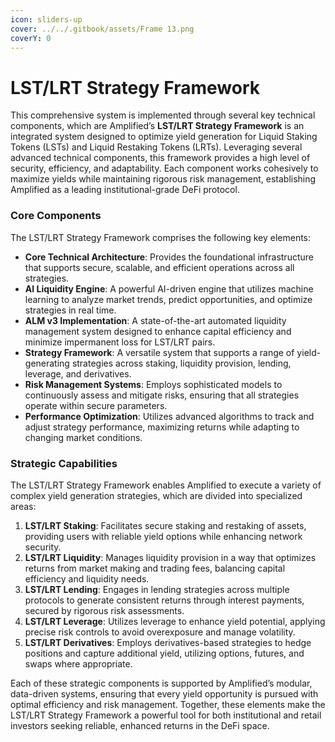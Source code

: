 ```yaml
---
icon: sliders-up
cover: ../../.gitbook/assets/Frame 13.png
coverY: 0
---
```


# LST/LRT Strategy Framework

This comprehensive system is implemented through several key technical components, which are Amplified’s **LST/LRT Strategy Framework** is an integrated system designed to optimize yield generation for Liquid Staking Tokens (LSTs) and Liquid Restaking Tokens (LRTs). Leveraging several advanced technical components, this framework provides a high level of security, efficiency, and adaptability. Each component works cohesively to maximize yields while maintaining rigorous risk management, establishing Amplified as a leading institutional-grade DeFi protocol.

### **Core Components**

The LST/LRT Strategy Framework comprises the following key elements:

* **Core Technical Architecture**: Provides the foundational infrastructure that supports secure, scalable, and efficient operations across all strategies.
* **AI Liquidity Engine**: A powerful AI-driven engine that utilizes machine learning to analyze market trends, predict opportunities, and optimize strategies in real time.
* **ALM v3 Implementation**: A state-of-the-art automated liquidity management system designed to enhance capital efficiency and minimize impermanent loss for LST/LRT pairs.
* **Strategy Framework**: A versatile system that supports a range of yield-generating strategies across staking, liquidity provision, lending, leverage, and derivatives.
* **Risk Management Systems**: Employs sophisticated models to continuously assess and mitigate risks, ensuring that all strategies operate within secure parameters.
* **Performance Optimization**: Utilizes advanced algorithms to track and adjust strategy performance, maximizing returns while adapting to changing market conditions.

### **Strategic Capabilities**

The LST/LRT Strategy Framework enables Amplified to execute a variety of complex yield generation strategies, which are divided into specialized areas:

1. **LST/LRT Staking**: Facilitates secure staking and restaking of assets, providing users with reliable yield options while enhancing network security.
2. **LST/LRT Liquidity**: Manages liquidity provision in a way that optimizes returns from market making and trading fees, balancing capital efficiency and liquidity needs.
3. **LST/LRT Lending**: Engages in lending strategies across multiple protocols to generate consistent returns through interest payments, secured by rigorous risk assessments.
4. **LST/LRT Leverage**: Utilizes leverage to enhance yield potential, applying precise risk controls to avoid overexposure and manage volatility.
5. **LST/LRT Derivatives**: Employs derivatives-based strategies to hedge positions and capture additional yield, utilizing options, futures, and swaps where appropriate.

Each of these strategic components is supported by Amplified’s modular, data-driven systems, ensuring that every yield opportunity is pursued with optimal efficiency and risk management. Together, these elements make the LST/LRT Strategy Framework a powerful tool for both institutional and retail investors seeking reliable, enhanced returns in the DeFi space.

